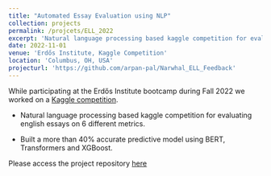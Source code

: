 ```yaml
---
title: "Automated Essay Evaluation using NLP"
collection: projects
permalink: /projcets/ELL_2022
excerpt: 'Natural language processing based kaggle competition for evaluating english essays on 6 different metrics.'
date: 2022-11-01
venue: 'Erdős Institute, Kaggle Competition'
location: 'Columbus, OH, USA'
projecturl: 'https://github.com/arpan-pal/Narwhal_ELL_Feedback'
---
```

While participating at the Erdős Institute bootcamp during Fall 2022 we worked on a [Kaggle competition](https://www.kaggle.com/competitions/feedback-prize-english-language-learning).

* Natural language processing based kaggle competition for evaluating english essays on 6 different
metrics.

* Built a more than 40% accurate predictive model using BERT, Transformers and XGBoost.

Please access the project repository [here](https://github.com/arpan-pal/Narwhal_ELL_Feedback)